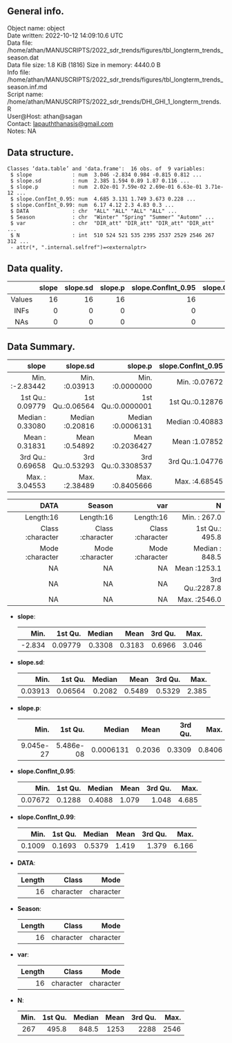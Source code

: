 <!-- This is a markdown file. -->


 General info.
---------------

Object name:    object      
Date written:   2022-10-12 14:09:10.6 UTC  
Data file:      /home/athan/MANUSCRIPTS/2022_sdr_trends/figures/tbl_longterm_trends_season.dat      
Data file size: 1.8 KiB (1816) 
Size in memory: 4440.0 B      
Info file:      /home/athan/MANUSCRIPTS/2022_sdr_trends/figures/tbl_longterm_trends_season.inf.md      
Script name:    /home/athan/MANUSCRIPTS/2022_sdr_trends/DHI_GHI_1_longterm_trends.R      
User@Host:      athan@sagan   
Contact:        <lapauththanasis@gmail.com>      
Notes:          NA      


 Data structure.
-----------------

```
Classes ‘data.table’ and 'data.frame':	16 obs. of  9 variables:
 $ slope             : num  3.046 -2.834 0.984 -0.815 0.812 ...
 $ slope.sd          : num  2.385 1.594 0.89 1.87 0.116 ...
 $ slope.p           : num  2.02e-01 7.59e-02 2.69e-01 6.63e-01 3.71e-12 ...
 $ slope.ConfInt_0.95: num  4.685 3.131 1.749 3.673 0.228 ...
 $ slope.ConfInt_0.99: num  6.17 4.12 2.3 4.83 0.3 ...
 $ DATA              : chr  "ALL" "ALL" "ALL" "ALL" ...
 $ Season            : chr  "Winter" "Spring" "Summer" "Automn" ...
 $ var               : chr  "DIR_att" "DIR_att" "DIR_att" "DIR_att" ...
 $ N                 : int  510 524 521 535 2395 2537 2529 2546 267 312 ...
 - attr(*, ".internal.selfref")=<externalptr> 
```


 Data quality.
---------------

| &nbsp; | slope | slope.sd | slope.p | slope.ConfInt_0.95 | slope.ConfInt_0.99 | DATA | Season | var |  N |
|:------:|------:|---------:|--------:|-------------------:|-------------------:|-----:|-------:|----:|---:|
| Values |    16 |       16 |      16 |                 16 |                 16 |    0 |      0 |   0 | 16 |
|  INFs  |     0 |        0 |       0 |                  0 |                  0 |    0 |      0 |   0 |  0 |
|  NAs   |     0 |        0 |       0 |                  0 |                  0 |    0 |      0 |   0 |  0 |


 Data Summary.
---------------

|            slope |        slope.sd |           slope.p | slope.ConfInt_0.95 | slope.ConfInt_0.99 |
|-----------------:|----------------:|------------------:|-------------------:|-------------------:|
| Min.   :-2.83442 | Min.   :0.03913 | Min.   :0.0000000 |    Min.   :0.07672 |     Min.   :0.1009 |
| 1st Qu.: 0.09779 | 1st Qu.:0.06564 | 1st Qu.:0.0000001 |    1st Qu.:0.12876 |     1st Qu.:0.1693 |
| Median : 0.33080 | Median :0.20816 | Median :0.0006131 |    Median :0.40883 |     Median :0.5379 |
| Mean   : 0.31831 | Mean   :0.54892 | Mean   :0.2036427 |    Mean   :1.07852 |     Mean   :1.4194 |
| 3rd Qu.: 0.69658 | 3rd Qu.:0.53293 | 3rd Qu.:0.3308537 |    3rd Qu.:1.04776 |     3rd Qu.:1.3794 |
| Max.   : 3.04553 | Max.   :2.38489 | Max.   :0.8405666 |    Max.   :4.68545 |     Max.   :6.1662 |

 

|             DATA |           Season |              var |              N |
|-----------------:|-----------------:|-----------------:|---------------:|
|        Length:16 |        Length:16 |        Length:16 | Min.   : 267.0 |
| Class :character | Class :character | Class :character | 1st Qu.: 495.8 |
| Mode  :character | Mode  :character | Mode  :character | Median : 848.5 |
|               NA |               NA |               NA | Mean   :1253.1 |
|               NA |               NA |               NA | 3rd Qu.:2287.8 |
|               NA |               NA |               NA | Max.   :2546.0 |



  * **slope**:


    |   Min. | 1st Qu. | Median |   Mean | 3rd Qu. |  Max. |
    |-------:|--------:|-------:|-------:|--------:|------:|
    | -2.834 | 0.09779 | 0.3308 | 0.3183 |  0.6966 | 3.046 |

  * **slope.sd**:


    |    Min. | 1st Qu. | Median |   Mean | 3rd Qu. |  Max. |
    |--------:|--------:|-------:|-------:|--------:|------:|
    | 0.03913 | 0.06564 | 0.2082 | 0.5489 |  0.5329 | 2.385 |

  * **slope.p**:


    |      Min. |   1st Qu. |    Median |   Mean | 3rd Qu. |   Max. |
    |----------:|----------:|----------:|-------:|--------:|-------:|
    | 9.045e-27 | 5.486e-08 | 0.0006131 | 0.2036 |  0.3309 | 0.8406 |

  * **slope.ConfInt_0.95**:


    |    Min. | 1st Qu. | Median |  Mean | 3rd Qu. |  Max. |
    |--------:|--------:|-------:|------:|--------:|------:|
    | 0.07672 |  0.1288 | 0.4088 | 1.079 |   1.048 | 4.685 |

  * **slope.ConfInt_0.99**:


    |   Min. | 1st Qu. | Median |  Mean | 3rd Qu. |  Max. |
    |-------:|--------:|-------:|------:|--------:|------:|
    | 0.1009 |  0.1693 | 0.5379 | 1.419 |   1.379 | 6.166 |

  * **DATA**:


    | Length |     Class |      Mode |
    |-------:|----------:|----------:|
    |     16 | character | character |

  * **Season**:


    | Length |     Class |      Mode |
    |-------:|----------:|----------:|
    |     16 | character | character |

  * **var**:


    | Length |     Class |      Mode |
    |-------:|----------:|----------:|
    |     16 | character | character |

  * **N**:


    | Min. | 1st Qu. | Median | Mean | 3rd Qu. | Max. |
    |-----:|--------:|-------:|-----:|--------:|-----:|
    |  267 |   495.8 |  848.5 | 1253 |    2288 | 2546 |


<!-- end of list -->


